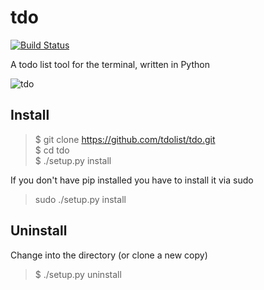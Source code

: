 # tdo

[![Build Status](https://travis-ci.org/tdolist/tdo.svg)](https://travis-ci.org/Feliix42/tdo)  

A todo list tool for the terminal, written in Python

![tdo](https://cloud.githubusercontent.com/assets/6068259/11023461/b922d256-8679-11e5-8d27-299fa328763f.gif)

## Install
>$ git clone https://github.com/tdolist/tdo.git  
$ cd tdo  
$ ./setup.py install

If you don't have pip installed you have to install it via sudo

> sudo ./setup.py install

## Uninstall

Change into the directory (or clone a new copy)

>$ ./setup.py uninstall
